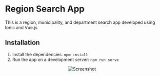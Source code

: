 # Region Search App

This is a region, municipality, and department search app developed using Ionic and Vue.js.

## Installation

1. Install the dependencies: `npm install`
2. Run the app on a development server: `npm run serve`

<div style="text-align: center;">
  <img src="https://res.cloudinary.com/dqok29gnl/image/upload/v1684174882/Capture_d_e%CC%81cran_2023-05-15_a%CC%80_19.10.00_vctr8l.png" alt="Screenshot">
</div>
